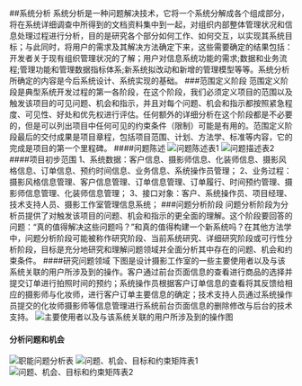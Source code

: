 ##系统分析
系统分析是一种问题解决技术，它将一个系统分解成各个组成部分，将在系统详细调查中所得到的文档资料集中到一起，对组织内部整体管理状况和信息处理过程进行分析，目的是研究各个部分如何工作、如何交互，以实现其系统目标；与此同时，将用户的需求及其解决方法确定下来，这些需要确定的结果包括：开发者关于现有组织管理状况的了解；用户对信息系统功能的需求;数据和业务流程;管理功能和管理数据指标体系;新系统拟改动和新增的管理模型等等。系统分析所确定的内容是今后系统设计、系统实现的基础。
###范围定义阶段
范围定义阶段是典型系统开发过程的第一各阶段，在这个阶段，我们必须定义项目的范围以及触发该项目的可见问题、机会和指示，并且对每个问题、机会和指示都按照紧急程度、可见性、好处和优先权进行评估。任何额外的详细分析在这个阶段都是不必要的，但是可以列出项目中任何可见的约束条件（限制）可能是有用的。范围定义阶段最后的交付成果是项目章程，包括项目范围、计划、方法学、标准等内容，它的完成是项目的第一个里程碑。
####问题陈述
 ![问题陈述表1](http://a3.qpic.cn/psb?/2952e72c-2c3b-499d-812f-1a2b6bc8ef4d/PDo.fbXHGBnFr5g5Nw7fKwzWWVTVa8F84VRep8KffnI!/b/dHYBAAAAAAAA&bo=PAJwAAAAAAADAGs!&rf=viewer_4)
 ![问题描述表2](http://a3.qpic.cn/psb?/2952e72c-2c3b-499d-812f-1a2b6bc8ef4d/Gn6fN9Zu9CPPai26N9iNbGuLy0yidiTPKhlQOK4Z3CI!/b/dHMBAAAAAAAA&bo=NQKRAQAAAAADAII!&rf=viewer_4)
####项目初步范围
1、系统数据：客户信息、摄影师信息、化装师信息、摄影风格信息、订单信息、预约时间信息、业务信息、系统操作员管理；
2、业务过程：摄影风格信息管理、客户信息管理、订单信息管理、订单履行、时间预约管理、摄影师信息管理、化装师信息管理；
3、接口对象：客户、系统操作员、项目经理、技术支持人员、摄影工作室管理信息系统；
###问题分析阶段
  问题分析阶段为分析员提供了对触发该项目的问题、机会和指示的更全面的理解。这个阶段要回答的问题：“真的值得解决这些问题吗？”和真的值得构建一个新系统吗？在其他方法学中，问题分析阶段可能被称作研究阶段、当前系统研究、详细研究阶段或可行性分析阶段，目标是充分地研究和理解问题领域并全面分析其中存在的问题、机会和约束条件。
####研究问题领域
下图是设计摄影工作室的一些主要使用者以及与该系统关联的用户所涉及到的操作。客户通过前台页面信息的查看进行商品的选择并提交订单进行拍照时间的预约；系统操作员根据客户订单信息的查看将其反馈给相应的摄影师与化妆师，进行客户订单主要信息的确定；技术支持人员通过系统操作员提交的化妆师摄影师等信息管理进行系统前台页面信息的删除修改与后台的技术支持。
 ![主要使用者以及与该系统关联的用户所涉及到的操作图](http://a3.qpic.cn/psb?/2952e72c-2c3b-499d-812f-1a2b6bc8ef4d/N5FZ33RrYDi70wmZVjsLls305t6wUQcbxYiRgr1.Sks!/b/dG4AAAAAAAAA&bo=dwJ3AQAAAAADByE!&rf=viewer_4)
#### 分析问题和机会
![职能问题分析表](http://a3.qpic.cn/psb?/2952e72c-2c3b-499d-812f-1a2b6bc8ef4d/z3jpfwm5FIjiQjhdl8jlKdGjElducCOW*CEzJF6wT2U!/b/dHMBAAAAAAAA&bo=VwISAgAAAAADB2c!&rf=viewer_4)
![问题、机会、目标和约束矩阵表1](http://a1.qpic.cn/psb?/2952e72c-2c3b-499d-812f-1a2b6bc8ef4d/hqTtoEfYXU4rU0BtrAg56bJzaNnNorNWg0sFBj9DNF8!/b/dHQBAAAAAAAA&bo=OgJ.AQAAAAADAGI!&rf=viewer_4)
![问题、机会、目标和约束矩阵表2](http://a1.qpic.cn/psb?/2952e72c-2c3b-499d-812f-1a2b6bc8ef4d/.q72qWbfc66ORDxgwlL36C8YefMK7HaQeBt6xiyPvzA!/b/dHQBAAAAAAAA&bo=PQLDAQAAAAADANg!&rf=viewer_4)
